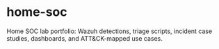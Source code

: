 # home-soc
Home SOC lab portfolio: Wazuh detections, triage scripts, incident case studies, dashboards, and ATT&amp;CK-mapped use cases.
